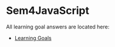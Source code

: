 # Sem4JavaScript

All learning goal answers are located here:
* [Learning Goals](https://github.com/Castau/Sem4JavaScript/wiki/Learning-goals-and-answers)
